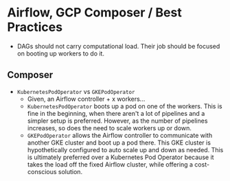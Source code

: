 # Airflow, GCP Composer / Best Practices

- DAGs should not carry computational load. Their job should be focused on booting up workers to do it.

## Composer

- `KubernetesPodOperator` vs `GKEPodOperator`
  - Given, an Airflow controller + x workers...
  - `KubernetesPodOperator` boots up a pod on one of the workers. This is fine in the beginning, when there aren't a lot of pipelines and a simpler setup is preferred. However, as the number of pipelines increases, so does the need to scale workers up or down.
  - `GKEPodOperator` allows the Airflow controller to communicate with another GKE cluster and boot up a pod there. This GKE cluster is hypothetically configured to auto scale up and down as needed. This is ultimately preferred over a Kubernetes Pod Operator because it takes the load off the fixed Airflow cluster, while offering a cost-conscious solution.
